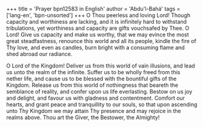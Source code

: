 +++
title = 'Prayer bpn12583 in English'
author = 'Abdu'l-Bahá'
tags = ['lang-en', 'bpn-unsorted']
+++
O Thou peerless and loving Lord!  Though capacity and worthiness are lacking, and it is infinitely hard to withstand tribulations, yet worthiness and capacity are gifts vouchsafed by Thee.  O Lord!  Give us capacity and make us worthy, that we may evince the most great steadfastness, renounce this world and all its people, kindle the fire of Thy love, and even as candles, burn bright with a consuming flame and shed abroad our radiance.

O Lord of the Kingdom!  Deliver us from this world of vain illusions, and lead us unto the realm of the infinite.  Suffer us to be wholly freed from this nether life, and cause us to be blessed with the bountiful gifts of the Kingdom.  Release us from this world of nothingness that beareth the semblance of reality, and confer upon us life everlasting.  Bestow on us joy and delight, and favour us with gladness and contentment.  Comfort our hearts, and grant peace and tranquillity to our souls, so that upon ascending unto Thy Kingdom we may attain Thy presence and may rejoice in the realms above.  Thou art the Giver, the Bestower, the Almighty!
